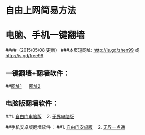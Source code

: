 # 自由上网简易方法
# 电脑、手机一键翻墙
####（2015/05/08 更新）
###本页短网址: http://is.gd/zhen99 或 http://is.gd/free99

## 一键翻墙+翻墙软件：
##<a href="https://d3gxuywhg1mu34.cloudfront.net" target="_blank">网址1</a>&nbsp;&nbsp;&nbsp;&nbsp;&nbsp;&nbsp;<a href="https://dw6we1jggaq7b.cloudfront.net" target="_blank">网址2</a>

## 电脑版翻墙软件：
##1. <a href="https://d2cg8k1io1rfwt.cloudfront.net/fgs.php?fid=fg753p.zip" target="_blank">自由门电脑版</a>&nbsp;&nbsp;&nbsp;&nbsp;2. <a href="https://d2cg8k1io1rfwt.cloudfront.net/fgs.php?fid=u1405.zip" target="_blank">无界电脑版</a>

##手机安卓版翻墙软件：
##1. <a href="https://d2cg8k1io1rfwt.cloudfront.net/fgs.php?fid=fgma32.apk" target="_blank">自由门安卓版</a>&nbsp;&nbsp;&nbsp;&nbsp;2. <a href="https://d2cg8k1io1rfwt.cloudfront.net/fgs.php?fid=um3.1.apk" target="_blank">无界一点通</a>
